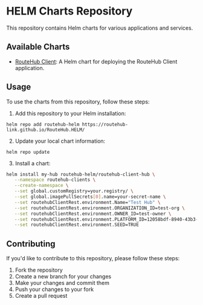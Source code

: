 # HELM Charts Repository

This repository contains Helm charts for various applications and services.

## Available Charts

- [RouteHub Client](./routehub-client/README.md): A Helm chart for deploying the RouteHub Client application.

## Usage

To use the charts from this repository, follow these steps:

1. Add this repository to your Helm installation:
```
helm repo add routehub-helm https://routehub-link.github.io/RouteHub.HELM/
```

2. Update your local chart information:
```
helm repo update
```

3. Install a chart:
```bash
helm install my-hub routehub-helm/routehub-client-hub \
   --namespace routehub-clients \
   --create-namespace \
   --set global.customRegistry=your.registry/ \
   --set global.imagePullSecrets[0].name=your-secret-name \
   --set routehubClientRest.environment.Name="Test Hub" \
   --set routehubClientRest.environment.ORGANIZATION_ID=test-org \
   --set routehubClientRest.environment.OWNER_ID=test-owner \
   --set routehubClientRest.environment.PLATFORM_ID=12058bdf-8940-43b3-bd90-13487e4c8fc4 \
   --set routehubClientRest.environment.SEED=TRUE 
```

## Contributing

If you'd like to contribute to this repository, please follow these steps:

1. Fork the repository
2. Create a new branch for your changes
3. Make your changes and commit them
4. Push your changes to your fork
5. Create a pull request
